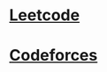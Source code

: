 # [Leetcode](https://leetcode.com/u/cosineTheta/)

# [Codeforces](https://codeforces.com/profile/cosineTheta)
